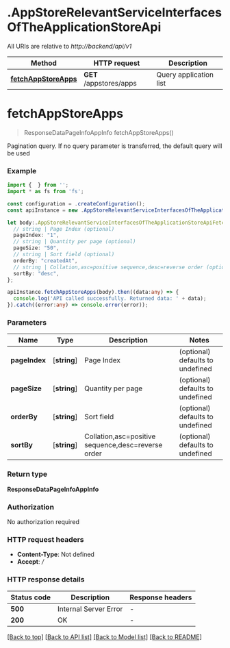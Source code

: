 # .AppStoreRelevantServiceInterfacesOfTheApplicationStoreApi

All URIs are relative to *http://backend/api/v1*

Method | HTTP request | Description
------------- | ------------- | -------------
[**fetchAppStoreApps**](AppStoreRelevantServiceInterfacesOfTheApplicationStoreApi.md#fetchAppStoreApps) | **GET** /appstores/apps | Query application list


# **fetchAppStoreApps**
> ResponseDataPageInfoAppInfo fetchAppStoreApps()

Pagination query. If no query parameter is transferred, the default query will be used

### Example


```typescript
import {  } from '';
import * as fs from 'fs';

const configuration = .createConfiguration();
const apiInstance = new .AppStoreRelevantServiceInterfacesOfTheApplicationStoreApi(configuration);

let body:.AppStoreRelevantServiceInterfacesOfTheApplicationStoreApiFetchAppStoreAppsRequest = {
  // string | Page Index (optional)
  pageIndex: "1",
  // string | Quantity per page (optional)
  pageSize: "50",
  // string | Sort field (optional)
  orderBy: "createdAt",
  // string | Collation,asc=positive sequence,desc=reverse order (optional)
  sortBy: "desc",
};

apiInstance.fetchAppStoreApps(body).then((data:any) => {
  console.log('API called successfully. Returned data: ' + data);
}).catch((error:any) => console.error(error));
```


### Parameters

Name | Type | Description  | Notes
------------- | ------------- | ------------- | -------------
 **pageIndex** | [**string**] | Page Index | (optional) defaults to undefined
 **pageSize** | [**string**] | Quantity per page | (optional) defaults to undefined
 **orderBy** | [**string**] | Sort field | (optional) defaults to undefined
 **sortBy** | [**string**] | Collation,asc&#x3D;positive sequence,desc&#x3D;reverse order | (optional) defaults to undefined


### Return type

**ResponseDataPageInfoAppInfo**

### Authorization

No authorization required

### HTTP request headers

 - **Content-Type**: Not defined
 - **Accept**: */*


### HTTP response details
| Status code | Description | Response headers |
|-------------|-------------|------------------|
**500** | Internal Server Error |  -  |
**200** | OK |  -  |

[[Back to top]](#) [[Back to API list]](README.md#documentation-for-api-endpoints) [[Back to Model list]](README.md#documentation-for-models) [[Back to README]](README.md)


